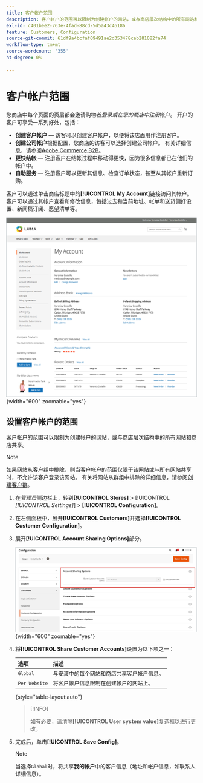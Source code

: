 ```yaml
---
title: 客户帐户范围
description: 客户帐户的范围可以限制为创建帐户的网站，或与商店层次结构中的所有网站和商店共享。
exl-id: c401bee2-763e-4fad-88cd-5d5a43c46186
feature: Customers, Configuration
source-git-commit: 61df9a4bcfaf09491ae2d353478ceb281082fa74
workflow-type: tm+mt
source-wordcount: '355'
ht-degree: 0%

---
```


# 客户帐户范围

您商店中每个页面的页眉都会邀请购物者&#x200B;_登录或在您的商店中注册_&#x200B;帐户。 开户的客户可享受一系列好处，包括：

* **创建客户帐户** — 访客可以创建客户帐户，以便将该店面用作注册客户。
* **创建公司帐户**&#x200B;根据配置，您商店的访客可以选择创建公司帐户。 有关详细信息，请参阅[Adobe Commerce B2B](../b2b/introduction.md)。
* **更快结帐** — 注册客户在结帐过程中移动得更快，因为很多信息都已在他们的帐户中。
* **自助服务** — 注册客户可以更新其信息、检查订单状态，甚至从其帐户重新订购。

客户可以通过单击商店标题中的&#x200B;**[!UICONTROL My Account]**&#x200B;链接访问其帐户。 客户可以通过其帐户查看和修改信息，包括过去和当前地址、帐单和送货偏好设置、新闻稿订阅、愿望清单等。

![我的帐户](assets/account-dashboard-my-account.png){width="600" zoomable="yes"}

## 设置客户帐户的范围

客户帐户的范围可以限制为创建帐户的网站，或与商店层次结构中的所有网站和商店共享。

>[!NOTE]
>
>如果网站从客户组中排除，则当客户帐户的范围仅限于该网站或与所有网站共享时，不允许该客户登录该网站。 有关将网站从群组中排除的详细信息，请参阅[创建客户群](customer-groups.md#create-a-customer-group)。

1. 在&#x200B;_管理员_&#x200B;侧边栏上，转到&#x200B;**[!UICONTROL Stores]** > [!UICONTROL _[!UICONTROL Settings]_] > **[!UICONTROL Configuration]**。

1. 在左侧面板中，展开&#x200B;**[!UICONTROL Customers]**&#x200B;并选择&#x200B;**[!UICONTROL Customer Configuration]**。

1. 展开&#x200B;**[!UICONTROL Account Sharing Options]**&#x200B;部分。

   ![帐户共享选项](assets/customer-configuration-account-sharing-options.png){width="600" zoomable="yes"}

1. 将&#x200B;**[!UICONTROL Share Customer Accounts]**&#x200B;设置为以下项之一：

   | 选项 | 描述 |
   | --- | --- |
   | `Global` | 与安装中的每个网站和商店共享客户帐户信息。 |
   | `Per Website` | 将客户帐户信息限制在创建帐户的网站上。 |

   {style="table-layout:auto"}

   >[!INFO]
   >
   > 如有必要，请清除&#x200B;**[!UICONTROL User system value]**&#x200B;复选框以进行更改。

1. 完成后，单击&#x200B;**[!UICONTROL Save Config]**。

   >[!NOTE]
   >
   >当选择`Global`时，将共享&#x200B;**我的帐户**&#x200B;中的客户信息（地址和帐户信息，如联系人详细信息）。
